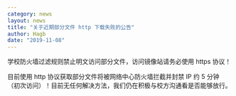 ```yaml
---
category: news
layout: news
title: "关于近期部分文件 http 下载失败的公告"
author: Hagb
date: "2019-11-08"
---
```


学校防火墙过滤规则禁止明文访问部分文件，访问镜像站请务必使用 https 协议！

目前使用 http 协议获取部分文件将被网络中心防火墙拦截并封禁 IP 约 5 分钟（初次访问）！目前无任何解决方法，我们仍在积极与校方沟通看是否能够放行。
